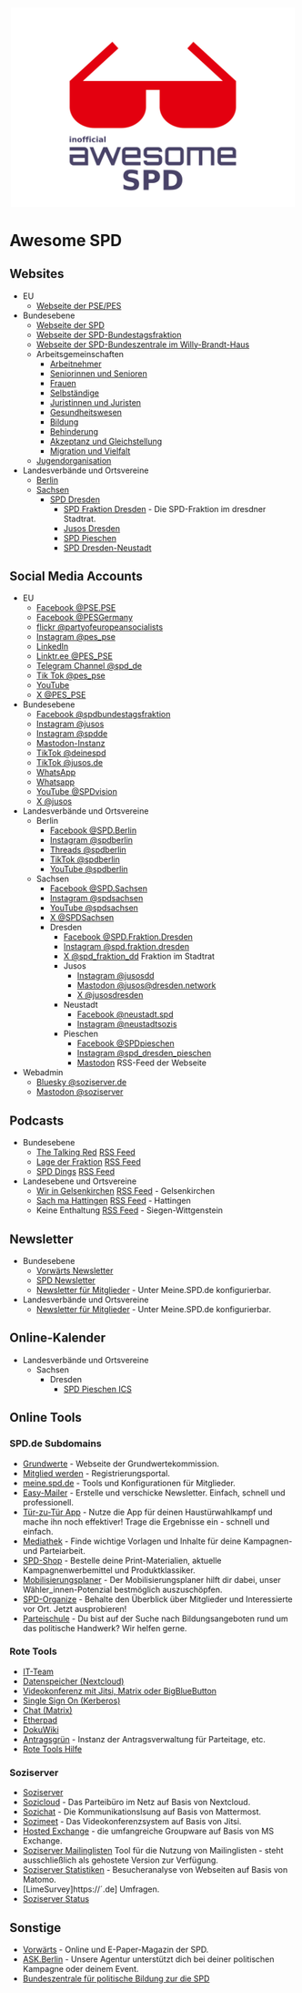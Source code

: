 <div align="center">
 <div>
  <img width="500" src="media/logo.svg" alt="Awesome SPD">
  <br>
 </div>
</div>

# Awesome SPD


## Websites

- EU
  - [Webseite der PSE/PES](https://pes.eu/)
- Bundesebene
  - [Webseite der SPD](https://spd.de)
  - [Webseite der SPD-Bundestagsfraktion](https://www.spdfraktion.de/)
  - [Webseite der SPD-Bundeszentrale im Willy-Brandt-Haus](https://www.willy-brandt-haus.de/)
  - Arbeitsgemeinschaften
    - [Arbeitnehmer](https://afa.spd.de/)
    - [Seniorinnen und Senioren](https://60plus.spd.de/)
    - [Frauen](https://frauen.spd.de/)
    - [Selbständige](https://ags.spd.de/)
    - [Juristinnen und Juristen](https://asj.spd.de/)
    - [Gesundheitswesen](https://asg.spd.de/)
    - [Bildung](https://afb.spd.de/)
    - [Behinderung](https://selbstaktiv.spd.de/)
    - [Akzeptanz und Gleichstellung](https://spdqueer.spd.de/)
    - [Migration und Vielfalt](https://vielfalt.spd.de)
  - [Jugendorganisation](https://www.jusos.de/)
- Landesverbände und Ortsvereine
  - [Berlin](https://spd.berlin)
  - [Sachsen](https://sachsenspd.de)
    - [SPD Dresden](https://www.spd-dresden.de)
        - [SPD Fraktion Dresden](https://spd-fraktion-dresden.de/) - Die SPD-Fraktion im dresdner Stadtrat.
        - [Jusos Dresden](https://dresden.jusos.info/)
        - [SPD Pieschen](https://www.spd-pieschen.de/)
        - [SPD Dresden-Neustadt](https://spd-dresden-neustadt.de/)


## Social Media Accounts

- EU
  - [Facebook @PSE.PSE](https://www.facebook.com/PES.PSE/)
  - [Facebook @PESGermany](https://www.facebook.com/PESGermany)
  - [flickr @partyofeuropeansocialists](https://flickr.com/photos/partyofeuropeansocialists/)
  - [Instagram @pes_pse](https://www.instagram.com/pes_pse/)
  - [LinkedIn](https://www.linkedin.com/company/979780/admin/)
  - [Linktr.ee @PES_PSE](https://linktr.ee/pes_pse)
  - [Telegram Channel @spd_de](https://t.me/s/spd_de)
  - [Tik Tok @pes_pse](https://www.tiktok.com/@pes_pse)
  - [YouTube](https://www.youtube.com/channel/UCDQw4C8Af4cpaASzCMQ4v7A)
  - [X @PES_PSE](https://x.com/PES_PSE)
- Bundesebene
  - [Facebook @spdbundestagsfraktion](https://www.facebook.com/spdbundestagsfraktion/)
  - [Instagram @jusos](https://www.instagram.com/jusos/)
  - [Instagram @spdde](https://www.instagram.com/spdde/)
  - [Mastodon-Instanz](https://spd.social)
  - [TikTok @deinespd](https://www.tiktok.com/@deinespd)
  - [TikTok @jusos.de](https://www.tiktok.com/@jusos.de)
  - [WhatsApp](https://www.spd.de/whatsapp)
  - [Whatsapp](https://www.spd.de/unterstuetzen/whatsapp)
  - [YouTube @SPDvision](https://www.youtube.com/user/SPDvision)
  - [X @jusos](https://x.com/jusos)
- Landesverbände und Ortsvereine
  - Berlin
    - [Facebook @SPD.Berlin](https://www.facebook.com/SPD.Berlin)
    - [Instagram @spdberlin](https://www.instagram.com/spdberlin/)
    - [Threads @spdberlin](https://www.threads.net/@spdberlin)
    - [TikTok @spdberlin](https://www.tiktok.com/@spdberlin)
    - [YouTube @spdberlin](https://www.youtube.com/spdberlin)
  - Sachsen
    - [Facebook @SPD.Sachsen](https://www.facebook.com/SPD.Sachsen)
    - [Instagram @spdsachsen](https://www.instagram.com/spdsachsen/)
    - [YouTube @spdsachsen](https://www.youtube.com/user/spdsachsen)
    - [X @SPDSachsen](https://x.com/SPDSachsen)
    - Dresden
      - [Facebook @SPD.Fraktion.Dresden](https://www.facebook.com/SPD.Fraktion.Dresden)
      - [Instagram @spd.fraktion.dresden](https://instagram.com/spd.fraktion.dresden)
      - [X @spd_fraktion_dd](https://x.com/spd_fraktion_dd) Fraktion im Stadtrat
      - Jusos
        - [Instagram @jusosdd](https://www.instagram.com/jusosdd/)
        - [Mastodon @jusos@dresden.network](https://dresden.network/@jusos)
        - [X @jusosdresden](https://x.com/jusosdresden)
      - Neustadt
        - [Facebook @neustadt.spd](https://www.facebook.com/neustadt.spd/)
        - [Instagram @neustadtsozis](https://www.instagram.com/neustadtsozis/)
      - Pieschen
        - [Facebook @SPDpieschen](https://www.facebook.com/SPDpieschen)
        - [Instagram @spd_dresden_pieschen](https://www.instagram.com/spd_dresden_pieschen/)
        - [Mastodon](@www.spd-pieschen.de@rss-parrot.net) RSS-Feed der Webseite
- Webadmin
  - [Bluesky @soziserver.de](https://bsky.app/profile/soziserver.de)
  - [Mastodon @soziserver](https://unaone.social/@soziserver)


## Podcasts

- Bundesebene
    - [The Talking Red](https://www.spd.de/aktuelles/the-talking-red) [RSS Feed](https://anchor.fm/s/12ad5e78/podcast/rss)
    - [Lage der Fraktion](https://www.spdfraktion.de/node/4978328) [RSS Feed](https://www.spdfraktion.de/node/4978328/podcast)
    - [SPD Dings](https://vorwaerts.de/podcasts) [RSS Feed](https://anchor.fm/s/58b95fd4/podcast/rss)
- Landesebene und Ortsvereine
  - [Wir in Gelsenkirchen](https://7glwbq.podcaster.de/) [RSS Feed](https://7glwbq.podcaster.de/spdwiringelsenkirchen.rss) - Gelsenkirchen
  - [Sach ma Hattingen](https://www.spd-hattingen.de/podcast/) [RSS Feed](https://www.spd-hattingen.de/feed/mp3/) - Hattingen
  - Keine Enthaltung [RSS Feed](https://spd.podcaster.de/keine-enthaltung.rss) - Siegen-Wittgenstein


## Newsletter

- Bundesebene
    - [Vorwärts Newsletter](https://subscribe.newsletter2go.com/?n2g=nyd6hjhf-rhoab74n-14op)
    - [SPD Newsletter](https://www.spd.de/newsletter)
    - [Newsletter für Mitglieder](https://meine.spd.de) - Unter Meine.SPD.de konfigurierbar.
- Landesverbände und Ortsvereine
    - [Newsletter für Mitglieder](https://meine.spd.de) - Unter Meine.SPD.de konfigurierbar.


## Online-Kalender

- Landesverbände und Ortsvereine
  - Sachsen
    - Dresden
      - [SPD Pieschen ICS](https://calendar.google.com/calendar/ical/r2oqimffjc5u7uhbuvshfvnil4%40group.calendar.google.com/public/basic.ics)


## Online Tools

### SPD.de Subdomains

- [Grundwerte](https://grundwertekommission.spd.de/grundwerte/) - Webseite der Grundwertekommission.
- [Mitglied werden](https://mitgliedwerden.spd.de/) - Registrierungsportal.
- [meine.spd.de](https://meine.spd.de/) - Tools und Konfigurationen für Mitglieder.
- [Easy-Mailer](https://mailer.spd.de/) - Erstelle und verschicke Newsletter. Einfach, schnell und professionell.
- [Tür-zu-Tür App](https://tzt.spd.de/app/#/welcome) - Nutze die App für deinen Haustürwahlkampf und mache ihn noch effektiver! Trage die Ergebnisse ein - schnell und einfach.
- [Mediathek](https://mediathek.spd.de/) - Finde wichtige Vorlagen und Inhalte für deine Kampagnen- und Parteiarbeit.
- [SPD-Shop](https://shop.spd.de/) - Bestelle deine Print-Materialien, aktuelle Kampagnenwerbemittel und Produktklassiker.
- [Mobilisierungsplaner](https://mobilisierungsplaner.spd.de/) - Der Mobilisierungsplaner hilft dir dabei, unser Wähler_innen-Potenzial bestmöglich auszuschöpfen.
- [SPD-Organize](https://organize.spd.de/) - Behalte den Überblick über Mitglieder und Interessierte vor Ort. Jetzt ausprobieren!
- [Parteischule](https://parteischule.spd.de/) - Du bist auf der Suche nach Bildungsangeboten rund um das politische Handwerk? Wir helfen gerne.


### Rote Tools

- [IT-Team](https://rotes.team/)
- [Datenspeicher (Nextcloud)](https://cloud.rote.tools/)
- [Videokonferenz mit Jitsi, Matrix oder BigBlueButton](https://cloud.rote.tools/)
- [Single Sign On (Kerberos)](https://gruppen.rote.tools/)
- [Chat (Matrix)](https://chat.rote.tools/)
- [Etherpad](https://pad.rote.tools/)
- [DokuWiki](https://wiki.rotes.team/)
- [Antragsgrün](https://antrag.jusos.info) - Instanz der Antragsverwaltung für Parteitage, etc.
- [Rote Tools Hilfe](https://hilfe.rote.tools/)


### Soziserver

- [Soziserver](https://www.soziserver.de)
- [Sozicloud](https://www.soziserver.de/sozicloud/) - Das Parteibüro im Netz auf Basis von Nextcloud.
- [Sozichat](https://www.soziserver.de/sozichat/) - Die Kommunikationslsung auf Basis von Mattermost.
- [Sozimeet](https://www.soziserver.de/sozimeet/) - Das Videokonferenzsystem auf Basis von Jitsi.
- [Hosted Exchange](https://www.soziserver.de/hosted-exchange/) - die umfangreiche Groupware auf Basis von MS Exchange.
- [Soziserver Mailinglisten](https://www.soziserver.de/soziserver-mailinglisten/) Tool für die Nutzung von Mailinglisten - steht ausschließlich als gehostete Version zur Verfügung.
- [Soziserver Statistiken](https://www.soziserver.de/soziserver-statistiken/) - Besucheranalyse von Webseiten auf Basis von Matomo.
- [LimeSurvey]https://´.de] Umfragen.
- [Soziserver Status](https://www.soziserver-status.de)


## Sonstige

- [Vorwärts](https://vorwaerts.de/) - Online und E-Paper-Magazin der SPD.
- [ASK.Berlin](https://www.ask-berlin.de/) - Unsere Agentur unterstützt dich bei deiner politischen Kampagne oder deinem Event.
- [Bundeszentrale für politische Bildung zur die SPD](https://www.bpb.de/themen/parteien/parteien-in-deutschland/spd/)
